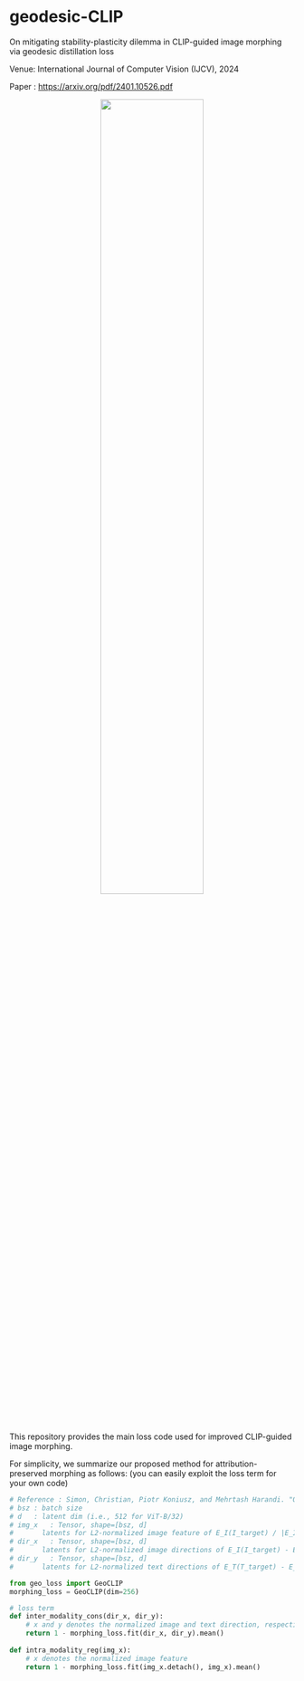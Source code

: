 # geodesic-CLIP
On mitigating stability-plasticity dilemma in CLIP-guided image morphing via geodesic distillation loss

Venue: International Journal of Computer Vision (IJCV), 2024

Paper : https://arxiv.org/pdf/2401.10526.pdf

<p align="center">
    <img src = "https://github.com/oyt9306/geodesic-CLIP/assets/41467632/4a01f733-64b6-42ca-9722-14c8368e5a01" width="60%">
</p>

This repository provides the main loss code used for improved CLIP-guided image morphing.

For simplicity, we summarize our proposed method for attribution-preserved morphing as follows:
(you can easily exploit the loss term for your own code)
```py
# Reference : Simon, Christian, Piotr Koniusz, and Mehrtash Harandi. "On learning the geodesic path for incremental learning." CVPR 2021.
# bsz : batch size
# d   : latent dim (i.e., 512 for ViT-B/32)
# img_x   : Tensor, shape=[bsz, d]
#       latents for L2-normalized image feature of E_I(I_target) / |E_I(I_target)|
# dir_x   : Tensor, shape=[bsz, d]
#       latents for L2-normalized image directions of E_I(I_target) - E_I(I_source) / |E_I(I_target) - E_I(I_source)|
# dir_y   : Tensor, shape=[bsz, d]
#       latents for L2-normalized text directions of E_T(T_target) - E_T(T_source)) / |E_T(T_target) - E_T(T_source)|

from geo_loss import GeoCLIP
morphing_loss = GeoCLIP(dim=256)

# loss term 
def inter_modality_cons(dir_x, dir_y):
    # x and y denotes the normalized image and text direction, respectively.
    return 1 - morphing_loss.fit(dir_x, dir_y).mean()
    
def intra_modality_reg(img_x):
    # x denotes the normalized image feature
    return 1 - morphing_loss.fit(img_x.detach(), img_x).mean()
```

